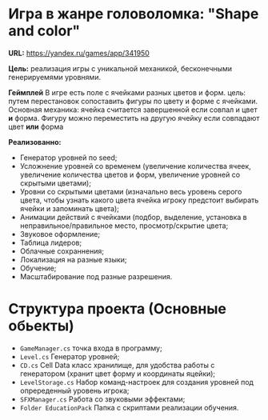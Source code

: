 # Игра в жанре головоломка: "Shape and color"
**URL:** https://yandex.ru/games/app/341950

**Цель:** реализация игры с уникальной механикой, бесконечными генерируемями уровнями.

**Геймплей** В игре есть поле с ячейками разных цветов и форм. цель: путем перестановок сопоставить фигуры по цвету и форме с ячейками. 
Основная механика: ячейка считается завершенной если совпал и цвет **и** форма. Фигуру можно переместить на другую ячейку если совпадают цвет **или** форма

**Реализованно:**
- Генератор уровней по seed;
- Усложнение уровней со временем (увеличение количества ячеек, увеличение количества цветов и форм, увеличение уровней со скрытыми цветами);
- Уровни со скрытыми цветами (изначально весь уровень серого цвета, чтобы узнать какого цвета ячейка игроку предстоит выбирать ячейки и запоминать цвета);
- Анимации действий с ячейками (подбор, выделение, установка в неправильное/правильное место, просмотр/скрытие цвета;
- Звуковое оформление;
- Таблица лидеров;
- Облачные сохраннения;
- Локализация на разные языки;
- Обучение;
- Масштабирование под разные разрешения.

# Структура проекта (Основные обьекты)
- `GameManager.cs` точка входа в программу;
- `Level.cs` Генератор уровней;
- `CD.cs` Cell Data класс хранилище, для удобства работы с генератором (хранит цвет форму и координаты яцейки);
- `LevelStorage.cs` Набор команд-настроек для создания уровней под опререденный уровень игрока;
- `SFXManager.cs` Работа со звуковыми эффектами;
- `Folder EducationPack` Папка с скриптами реализации обучения.

